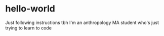 # hello-world
Just following instructions tbh 
I'm an anthropology MA student who's just trying to learn to code
